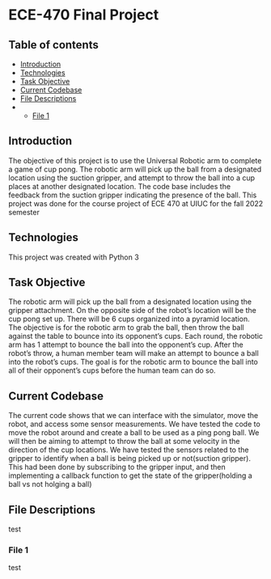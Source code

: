 # ECE-470 Final Project

## Table of contents
* [Introduction](#introduction)
* [Technologies](#technologies)
* [Task Objective](#task-objective)
* [Current Codebase](#current-codebase)
* [File Descriptions](#file-descriptions)
* * [File 1](#file-1)


## Introduction
The objective of this project is to use the Universal Robotic arm to complete a game of cup pong. The robotic arm will pick up the ball from a designated location using the suction gripper, and attempt to throw the ball into a cup places at another designated location. The code base includes the feedback from the suction gripper indicating the presence of the ball.
This project was done for the course project of ECE 470 at UIUC for the fall 2022 semester
	
## Technologies
This project was created with Python 3
	
## Task Objective
The robotic arm will pick up the ball from a designated location using the gripper attachment. On the opposite side of the robot’s location will be the cup pong set up. There will be 6 cups organized into a pyramid location. The objective is for the robotic arm to grab the ball, then throw the ball against the table to bounce into its opponent’s cups. Each round, the robotic arm has 1 attempt to bounce the ball into the opponent’s cup. After the robot’s throw, a human member team will make an attempt to bounce a ball into the robot’s cups. The goal is for the robotic arm to bounce the ball into all of their opponent’s cups before the human team can do so.

## Current Codebase
The current code shows that we can interface with the simulator, move the robot, and  access some sensor measurements. We have tested the code to move the robot around and create a ball to be used as a ping pong ball. We will then be aiming to attempt to throw the ball at some velocity in the direction of the cup locations.
We have tested the sensors related to the gripper to identify when a ball is being picked up or not(suction gripper). This had been done by subscribing to the gripper input, and then implementing a callback function to get the state of the gripper(holding a ball vs not holging a ball)

## File Descriptions
test
### File 1
test

